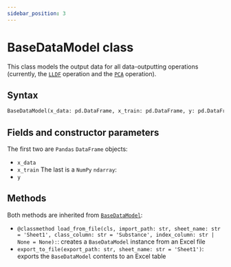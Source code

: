 ```yaml
---
sidebar_position: 3
---
```


# BaseDataModel class

This class models the output data for all data-outputting operations (currently, the [`LLDF`](../lldf/lldf-class.md) operation and the [`PCA`](../pca/pca.md) operation).

## Syntax

```python
BaseDataModel(x_data: pd.DataFrame, x_train: pd.DataFrame, y: pd.DataFrame)
```

## Fields and constructor parameters

The first two are `Pandas` `DataFrame` objects:
- `x_data`
- `x_train`
The last is a `NumPy` `ndarray`:
- `y`

## Methods

Both methods are inherited from [`BaseDataModel`](../base/basedatamodel.md):

- `@classmethod load_from_file(cls, import_path: str, sheet_name: str = 'Sheet1', class_column: str = 'Substance', index_column: str | None = None):`: creates a `BaseDataModel` instance from an Excel file
- `export_to_file(export_path: str, sheet_name: str = 'Sheet1')`: exports the `BaseDataModel` contents to an Excel table
